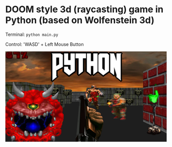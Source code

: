 # DOOM style 3d (raycasting) game in Python (based on Wolfenstein 3d)

Terminal:
`python main.py`

Control: 'WASD' + Left Mouse Button

![doom](/sreenshots/0.jpg)